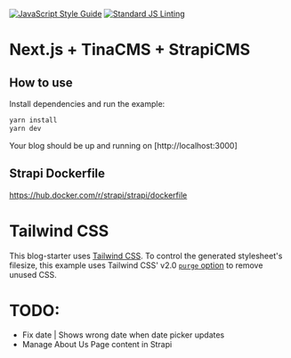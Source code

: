 [![JavaScript Style Guide](https://img.shields.io/badge/code_style-standard-brightgreen.svg)](https://standardjs.com)
[![Standard JS Linting](https://github.com/kikeonline/tina-next-js/actions/workflows/github-actions-standard-js-lint.yml/badge.svg?branch=main)](https://github.com/kikeonline/tina-next-js/actions/workflows/github-actions-standard-js-lint.yml)

# Next.js + TinaCMS + StrapiCMS

## How to use

Install dependencies and run the example:

```bash
yarn install
yarn dev
```
Your blog should be up and running on [http://localhost:3000]


## Strapi Dockerfile

https://hub.docker.com/r/strapi/strapi/dockerfile

# Tailwind CSS

This blog-starter uses [Tailwind CSS](https://tailwindcss.com). To control the generated stylesheet's filesize, this example uses Tailwind CSS' v2.0 [`purge` option](https://tailwindcss.com/docs/controlling-file-size/#removing-unused-css) to remove unused CSS.

# TODO: 

- Fix date | Shows wrong date when date picker updates
- Manage About Us Page content in Strapi